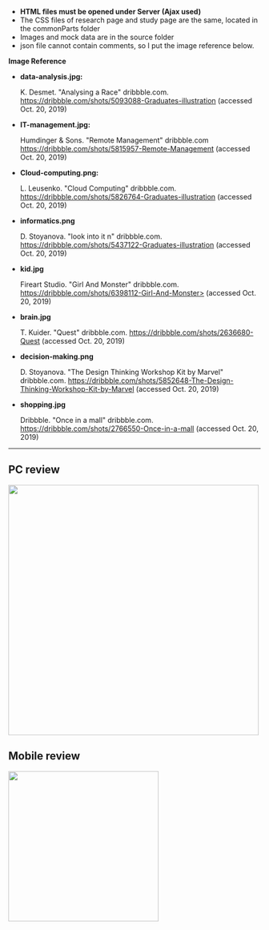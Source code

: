 - **HTML files must be opened under Server (Ajax used)**
- The CSS files of research page and study page are the same, located in the commonParts folder
- Images and mock data are in the source folder
- json file cannot contain comments, so I put the image reference below.



**Image Reference**

- **data-analysis.jpg:** 

  K. Desmet. "Analysing a Race" dribbble.com. https://dribbble.com/shots/5093088-Graduates-illustration (accessed Oct. 20, 2019)

- **IT-management.jpg:**

  Humdinger & Sons. "Remote Management" dribbble.com <https://dribbble.com/shots/5815957-Remote-Management> (accessed Oct. 20, 2019)

- **Cloud-computing.png:**

  L. Leusenko. "Cloud Computing" dribbble.com. https://dribbble.com/shots/5826764-Graduates-illustration (accessed Oct. 20, 2019)

- **informatics.png**

  D. Stoyanova. "look into it n" dribbble.com. https://dribbble.com/shots/5437122-Graduates-illustration (accessed Oct. 20, 2019)

- **kid.jpg**

  Fireart Studio. "Girl And Monster" dribbble.com. https://dribbble.com/shots/6398112-Girl-And-Monster> (accessed Oct. 20, 2019)

- **brain.jpg**

  T. Kuider. "Quest" dribbble.com. https://dribbble.com/shots/2636680-Quest (accessed Oct. 20, 2019)

- **decision-making.png**

  D. Stoyanova. "The Design Thinking Workshop Kit by Marvel" dribbble.com. <https://dribbble.com/shots/5852648-The-Design-Thinking-Workshop-Kit-by-Marvel> (accessed Oct. 20, 2019)

- **shopping.jpg**

  Dribbble. "Once in a mall" dribbble.com. https://dribbble.com/shots/2766550-Once-in-a-mall (accessed Oct. 20, 2019)

----
PC review 
---
<img src = "https://github.com/Ellie-Y/Website-Cousework/blob/master/PC-sample.gif" width="500px" />

Mobile review
---
<img src = "https://github.com/Ellie-Y/Website-Cousework/blob/master/Mobile-sample.gif" width="300px" />

